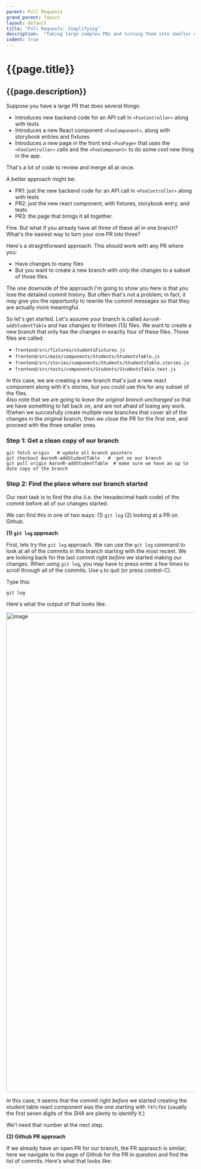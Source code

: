 ```yaml
---
parent: Pull Requests
grand_parent: Topics
layout: default
title: "Pull Requests: Simplifying"
description:  "Taking large complex PRs and turning them into smaller ones"
indent: true
---
```


# {{page.title}}

## {{page.description}}

Suppose you have a large PR that does several things:
* Introduces new backend code for an API call in `<FooController>` along with tests
* Introduces a new React component `<FooComponent>`, along with storybook entries and fixtures
* Introduces a new page in the front end `<FooPage>` that uses the `<FooController>` calls and the `<FooComponent>` to do some cool new thing in the app.

That's a lot of code to review and merge all at once. 

A better approach might be:
* PR1: just the new backend code for an API call in `<FooController>` along with tests
* PR2: just the new react component, with fixtures, storybook entry, and tests
* PR3: the page that brings it all together.

Fine. But what if you already have all three of these all in one branch? What's the easiest way to turn your one PR into three?

Here's a straightforward approach.  This should work with any PR where you:
* Have changes to many files
* But you want to create a new branch with *only* the changes to a subset of those files.

The one downside of the approach I'm going to show you here is that you lose the detailed commit history.  But often that's not a problem; in fact, it may give you the opportunity to rewrite the commit messages
so that they are actually more meaningful.  

So let's get started.  Let's assume your branch is called `AaronR-addStudentTable` and has changes to thirteen (13) files.   We want to create a new branch that only has the changes in exactly four of these files.
Those files are called:
* `frontend/src/fixtures/studentsFixtures.js`
* `frontend/src/main/components/Students/StudentsTable.js`
* `frontend/src/stories/components/Students/StudentsTable.stories.js`
* `frontend/src/tests/components/Students/StudentsTable.test.js`

In this case, we are creating a new branch that's just a new react component along with it's stories, but you could use this for any subset of the files.  
Also note that we are going to *leave the original branch unchanged* so that we have something to fall back on, and are not afraid of losing any work.  If/when we succesfully create
multiple new branches that cover all of the changes in the original branch, then we close the PR for the first one, and proceed with the three smaller ones.

### Step 1: Get a clean copy of our branch

```
git fetch origin   # update all branch pointers
git checkout AaronR-addStudentTable   #  get on our branch
git pull origin AaronR-addStudentTable  # make sure we have an up to date copy of the branch
```

### Step 2: Find the place where our branch started

Our next task is to find the sha (i.e. the hexadecimal hash code) of the commit before all of our changes started.

We can find this in one of two ways: (1) `git log` (2) looking at a PR on Github.

**(1) `git log` approach**

First, lets try the `git log` approach. We can use the `git log` command to look at all of the commits in this branch starting with the most recent.  We are looking back for the last commit right *before* we started making our changes.   When using `git log`, you may have to press enter a few times to scroll through all of the commits.  Use `q` to quit (or press control-C).

Type this:

```
git log
```

Here's what the output of that looks like: 

<img width="1279" alt="image" src="https://github.com/ucsb-cs156/ucsb-cs156.github.io/assets/1119017/d72db2ff-dbf2-4945-9786-11cac82e4e56">

In this case, it seems that the commit right *before* we started creating the student table react component was the one starting with `f4fcfbd` (usually the first seven digits of the SHA are plenty to identify it.)

We'l need that number at the next step.

**(2) Github PR approach**

If we already have an open PR for our branch, the PR appraoch is similar; here we navigate to the page of Github for the PR in question and find
the list of commits.  Here's what that looks like:


